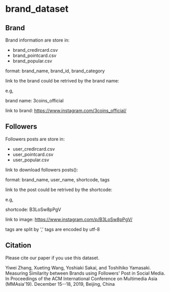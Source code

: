 # brand_dataset


## Brand
Brand information are store in:
  - brand_credircard.csv
  - brand_pointcard.csv
  - brand_popular.csv
  
  format: brand_name, brand_id, brand_category
  
  link to the brand could be retrived by the brand name:
  
  e.g,
  
  brand name: 3coins_official
  
  link to brand: https://www.instagram.com/3coins_official/


## Followers
Followers posts are store in:
  - user_credircard.csv
  - user_pointcard.csv
  - user_popular.csv
  
  link to download followers posts():

  format:
  brand_name, user_name, shortcode, tags
  
  link to the post could be retrived by the shortcode:
  
  e.g,
  
  shortcode: B3LoSw8pPgV
  
  link to image: https://www.instagram.com/p/B3LoSw8pPgV/
  
  tags are split by ',' tags are encoded by utf-8
  
  
## Citation
Please cite our paper if you use this dataset.


Yiwei Zhang, Xueting Wang, Yoshiaki Sakai, and Toshihiko Yamasaki. Measuring Similarity between Brands using Followers' Post in Social Media. In Proceedings of the ACM International Conference on Multimedia Asia (MMAsia'19). December 15--18, 2019, Beijing, China

